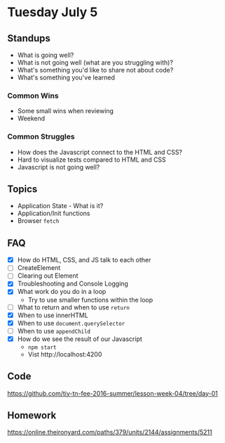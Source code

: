 # Tuesday July 5

## Standups

* What is going well?
* What is not going well (what are you struggling with)?
* What's something you'd like to share not about code?
* What's something you've learned

### Common Wins

* Some small wins when reviewing
* Weekend

### Common Struggles

* How does the Javascript connect to the HTML and CSS?
* Hard to visualize tests compared to HTML and CSS
* Javascript is not going well?

## Topics

* Application State - What is it?
* Application/Init functions
* Browser `fetch`

## FAQ

* [X] How do HTML, CSS, and JS talk to each other
* [ ] CreateElement
* [ ] Clearing out Element
* [X] Troubleshooting and Console Logging
* [X] What work do you do in a loop
  - Try to use smaller functions within the loop
* [ ] What to return and when to use `return`
* [X] When to use innerHTML
* [X] When to use `document.querySelector`
* [ ] When to use `appendChild`
* [X] How do we see the result of our Javascript
  - `npm start`
  - Vist http://localhost:4200

## Code

https://github.com/tiy-tn-fee-2016-summer/lesson-week-04/tree/day-01

## Homework

https://online.theironyard.com/paths/379/units/2144/assignments/5211
